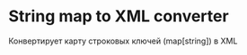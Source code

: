 String map to XML converter
===========================

Конвертирует карту строковых ключей (map[string]) в XML
